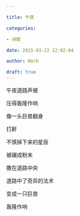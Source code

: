 ```yaml
---

title: 午夜

categories:

- 诗歌

date: 2015-03-22 22:02:04

author: Herb

draft: true
---
```


午夜道路声被

压得轰隆作响

像一头巨兽翻身

打鼾

不慎掉下来的星辰

被碾成粉末

撒在道路中央

道路中了奇异的法术

变成一只巨兽

轰隆作响